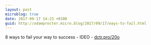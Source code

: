 ```yaml
---
layout: post
microblog: true
date: 2017-09-17 14:23 +0100
guid: http://adamprocter.micro.blog/2017/09/17/ways-to-fail.html
---
```

8 ways to fail your way to success - IDEO - [dctr.pro/20o](http://dctr.pro/20o)
